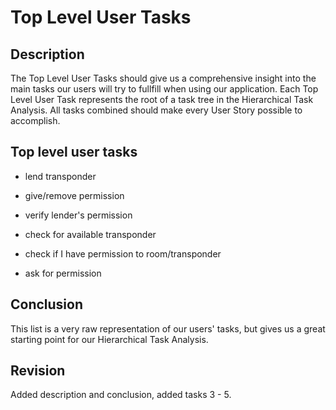 # Top Level User Tasks

## Description 

The Top Level User Tasks should give us a comprehensive insight into
the main tasks our users will try to fullfill when using our application. 
Each Top Level User Task represents the root of a task tree in the 
Hierarchical Task Analysis. All tasks combined should make every User
Story possible to accomplish.

## Top level user tasks

  - lend transponder
  
  - give/remove permission
  
  - verify lender's permission
  
  - check for available transponder
  
  - check if I have permission to room/transponder
  
  - ask for permission

## Conclusion

This list is a very raw representation of our users' tasks, but gives us a
great starting point for our Hierarchical Task Analysis.

## Revision

Added description and conclusion, added tasks 3 - 5.
